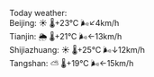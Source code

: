 Today weather:  
Beijing: ☀️   🌡️+23°C 🌬️↙4km/h  
Tianjin: 🌦   🌡️+21°C 🌬️←13km/h  
Shijiazhuang: ☀️   🌡️+25°C 🌬️↓12km/h  
Tangshan: ⛅️  🌡️+19°C 🌬️←15km/h  

